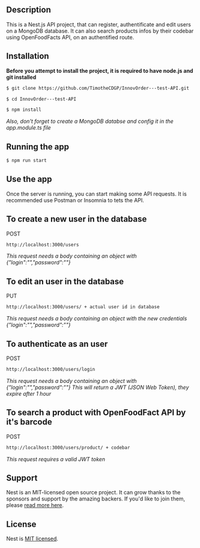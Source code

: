 ## Description

This is a Nest.js API project, that can register, authentificate and edit users on a MongoDB database.
It can also search products infos by their codebar using OpenFoodFacts API, on an authentified route. 

## Installation

**Before you attempt to install the project, it is required to have node.js and git installed**


```bash
$ git clone https://github.com/TimotheCDGP/InnovOrder---test-API.git
```
```bash
$ cd InnovOrder---test-API
```
```bash
$ npm install
```

*Also, don't forget to create a MongoDB databse and config it in the app.module.ts file*

## Running the app

```bash
$ npm run start
```


## Use the app

Once the server is running, you can start making some API requests.
It is recommended use Postman or Insomnia to tets the API.


## To create a new user in the database

POST
```bash
http://localhost:3000/users
```
*This request needs a body containing an object with {"login":"","password":""}*


## To edit an user in the database

PUT
```bash
http://localhost:3000/users/ + actual user id in database
```
*This request needs a body containing an object with the new credentials {"login":"","password":""}*

## To authenticate as an user

POST
```bash
http://localhost:3000/users/login
```
*This request needs a body containing an object with {"login":"","password":""}*
*This will return a JWT (JSON Web Token), they expire after 1 hour*

## To search a product with OpenFoodFact API by it's barcode

POST
```bash
http://localhost:3000/users/product/ + codebar
```
*This request requires a valid JWT token*

## Support

Nest is an MIT-licensed open source project. It can grow thanks to the sponsors and support by the amazing backers. If you'd like to join them, please [read more here](https://docs.nestjs.com/support).

## License

Nest is [MIT licensed](LICENSE).
